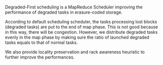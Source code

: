 Degraded-First scheduling is a MapReduce Scheduler improving the
performance of degraded tasks in erasure-coded storage. 

According to default scheduling scheduler, the tasks processing
lost blocks (degraded tasks) are put to the end of map phase. 
This is not good because in this way, there will be congestion.
However, we distribute degraded tasks evenly in the map phase
by making sure the ratio of launched degraded tasks equals to 
that of normal tasks. 

We also provide locality preservation and rack awareness 
heuristic to further improve the performances.
